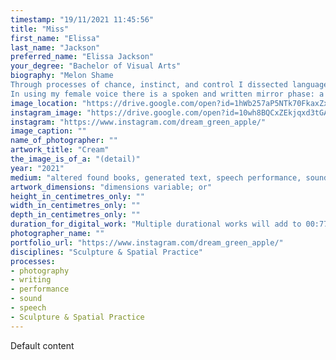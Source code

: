 ```yaml
---
timestamp: "19/11/2021 11:45:56"
title: "Miss"
first_name: "Elissa"
last_name: "Jackson"
preferred_name: "Elissa Jackson"
your_degree: "Bachelor of Visual Arts"
biography: "Melon Shame 
Through processes of chance, instinct, and control I dissected language through fictional texts written by male authors about female subjects into narrative strings and loops generating further texts of varied coherence. The meanings stay ambiguous which creates the insular malleability. There is a genealogy of texts informing further texts as they interact with each other creating an interrelated sense, to taste words and see thoughts in a shifting spectrum becoming an expanded synaesthesia. Conceptual cognates and sense cognates are generated through the materiality of language and selection of written flavours. The works live in oscillating physical, mental, aural, and digital spaces, and these mediums become spaces are transmuted.  
In using my female voice there is a spoken and written mirror phase: a female voice performing text generated from male authors, then read by a machine with an artificial male voice creating an interchange of the gendered voice."
image_location: "https://drive.google.com/open?id=1hWb257aP5NTk70FkaxZxEMVN0czq_PAF"
instagram_image: "https://drive.google.com/open?id=10wh8BQCxZEkjqxd3tGA9oSNG_i1_Mwtu"
instagram: "https://www.instagram.com/dream_green_apple/"
image_caption: ""
name_of_photographer: ""
artwork_title: "Cream"
the_image_is_of_a: "(detail)"
year: "2021"
medium: "altered found books, generated text, speech performance, sound recording, polaroid, instax, and digital photography"
artwork_dimensions: "dimensions variable; or"
height_in_centimetres_only: ""
width_in_centimetres_only: ""
depth_in_centimetres_only: ""
duration_for_digital_work: "Multiple durational works will add to 00:77:40"
photographer_name: ""
portfolio_url: "https://www.instagram.com/dream_green_apple/"
disciplines: "Sculpture & Spatial Practice"
processes:
- photography
- writing
- performance
- sound
- speech
- Sculpture & Spatial Practice
---
```


Default content